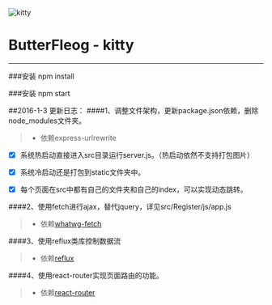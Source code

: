 ![kitty](http://www.iconpng.com/png/hello_kitty/kitty_2.png)
# ButterFleog - kitty

------

###安装
npm install

###安装
npm start

##2016-1-3 更新日志：
####1、调整文件架构，更新package.json依赖，删除node_modules文件夹。				 
> * 依赖express-urlrewrite

- [x] 系统热启动直接进入src目录运行server.js。（热启动依然不支持打包图片）	

- [x] 系统冷启动还是打包到static文件夹中。

- [x] 每个页面在src中都有自己的文件夹和自己的index，可以实现动态跳转。

####2、使用fetch进行ajax，替代jquery，详见src/Register/js/app.js                 
> * 依赖[whatwg-fetch](https://github.com/github/fetch)

####3、使用reflux类库控制数据流
> * 依赖[reflux](https://github.com/reflux/refluxjs)

####4、使用react-router实现页面路由的功能。	
> * 依赖[react-router](https://github.com/rackt/react-router)
